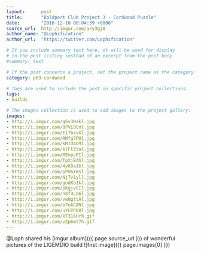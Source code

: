```yaml
---
layout:      post
title:       "Boldport Club Project 3 - Cordwood Puzzle"
date:        "2016-12-10 00:04:39 +0800"
source_url:  http://imgur.com/a/y3gj8
author_name: "@Lophification"
author_url:  "https://twitter.com/Lophification"

# If you include summary text here, it will be used for display
# in the post listing instead of an excerpt from the post body
#summary: text

# If the post concerns a project, set the project name as the category:
category: p03-cordwood

# Tags are used to include the post in specific project collections:
tags:
- builds

# The images collection is used to add images to the project gallery:
images:
- http://i.imgur.com/g6v3Hakl.jpg
- http://i.imgur.com/8PVL8Cnl.jpg
- http://i.imgur.com/EiTbxvXl.jpg
- http://i.imgur.com/RMfg7POl.jpg
- http://i.imgur.com/kMIU4O9l.jpg
- http://i.imgur.com/klFtZtal.jpg
- http://i.imgur.com/MEnpsPIl.jpg
- http://i.imgur.com/TpXjEAhl.jpg
- http://i.imgur.com/4yK8a1bl.jpg
- http://i.imgur.com/pPU6Ymsl.jpg
- http://i.imgur.com/Nj7v1yll.jpg
- http://i.imgur.com/godKb1kl.jpg
- http://i.imgur.com/pKgjvCIl.jpg
- http://i.imgur.com/n8f4LG6l.jpg
- http://i.imgur.com/vwNgttAl.jpg
- http://i.imgur.com/b7oACANl.jpg
- http://i.imgur.com/uYCPPD8l.jpg
- http://i.imgur.com/kT316Hrh.gif
- http://i.imgur.com/vZp6mt7h.gif
---
```


@Loph shared his [imgur album]({{ page.source_url }}) of wonderful pictures of the LIGEMDIO build
![first image]({{ page.images[0] }})
